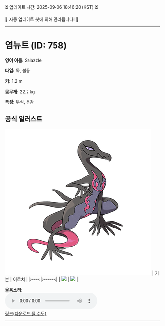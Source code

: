 
⏳ 업데이트 시간: 2025-09-06 18:46:20 (KST) ⏳

🤖 자동 업데이트 봇에 의해 관리됩니다! 🤖

---

# 염뉴트 (ID: 758)
**영어 이름:** Salazzle

**타입:** 독, 불꽃

**키:** 1.2 m

**몸무게:** 22.2 kg

**특성:** 부식, 둔감

## 공식 일러스트
![](https://raw.githubusercontent.com/PokeAPI/sprites/master/sprites/pokemon/other/official-artwork/758.png)
| 기본 | 이로치 |
|:----:|:------:|
| <img src="http://play.pokemonshowdown.com/sprites/ani/salazzle.gif" width="200"> | <img src="http://play.pokemonshowdown.com/sprites/ani-shiny/salazzle.gif" width="200"> |

**울음소리:**<br><audio controls src="https://raw.githubusercontent.com/PokeAPI/cries/main/cries/pokemon/latest/758.ogg"></audio><br> [링크(다운로드 될 수도)](https://raw.githubusercontent.com/PokeAPI/cries/main/cries/pokemon/latest/758.ogg)


---

